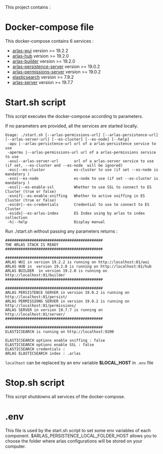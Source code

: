 This project contains :

# Docker-compose file
This docker-compose contains 6 services :
- [arlas-wui](https://github.com/gisaia/ARLAS-wui) version >= 19.2.2
- [arlas-hub](https://github.com/gisaia/ARLAS-wui-hub) version >= 19.2.0
- [arlas-builder](https://github.com/gisaia/ARLAS-wui-builder) version >= 19.2.0
- [arlas-persistence-server](https://github.com/gisaia/ARLAS-persistence) version >= 19.0.2
- [arlas-permissions-server](https://github.com/gisaia/ARLAS-permissions) version >= 19.0.2
- [elasticsearch](https://github.com/elastic/elasticsearch) version >= 7.9.2
- [arlas-server](https://github.com/gisaia/ARLAS-server) version >= 19.7.7

# Start.sh script
This script executes the docker-compose according to parameters.

If no parameters are provided, all the services are started locally.

````
Usage: ./start.sh [--arlas-permissions-url] [--arlas-persistence-url] [--arlas-server-url] [--es-cluster] [--es-node] [--help]
 -apu |--arlas-persistence-url url of a arlas-persistence service to use
 -apermu |--arlas-permissions-url url of a arlas-permissions service to use
 -asu|--arlas-server-url       url of a arlas-server service to use (if set, --es-cluster and --es-node  will be ignored)
 -esc|--es-cluster             es-cluster to use (if set --es-node is mandatory )
 -esn|--es-node                es-node to use (if set --es-cluster is mandatory ) 
 -essl|--es-enable-ssl         Whether to use SSL to connect to ES Cluster (true or false)
 -esnif|--es-enable-sniffing   Whether to active sniffing in ES Cluster (true or false)
 -escdr|--es-credentials       Credential to use to connect to ES Cluster
 -esidx|--es-arlas-index       ES Index using by arlas to index collection
 -h|--help                     Display manual 
 ````

Run ./start.sh without passing any parameters returns :

````
############################################
THE ARLAS STACK IS READY
############################################
                                            
############################################
ARLAS WUI in version 19.2.2 is running on http://localhost:81/wui
ARLAS HUB in  version 19.2.0 is running on http://localhost:81/hub
ARLAS BUILDER  in version 19.2.0 is running on http://localhost:81/builder
############################################
                                            
############################################
ARLAS PERSISTENCE SERVER in version 19.0.2 is running on http://localhost:81/persist/
ARLAS PERMISSIONS SERVER in version 19.0.2 is running on http://localhost:81/permissions/
ARLAS SERVER in version 19.7.7 is running on http://localhost:81/server/
############################################
                                            
############################################
ELASTICSEARCH is running on http://localhost:9200

ELASTICSEARCH options enable sniffing : false
ELASTICSEARCH options enable SSL : false
ELASTICSEARCH credentials :
ARLAS ELASTICSEARCH index : .arlas
````
```localhost``` can be replaced by an env variable __$LOCAL_HOST__ in `.env` file

# Stop.sh script
This script shutdowns all services of the docker-compose.

# .env
This file is used by the start.sh script to set some env variables of each component.
$ARLAS_PERSISTENCE_LOCAL_FOLDER_HOST allows you to choose the folder where arlas configurations will be stored on your computer.

